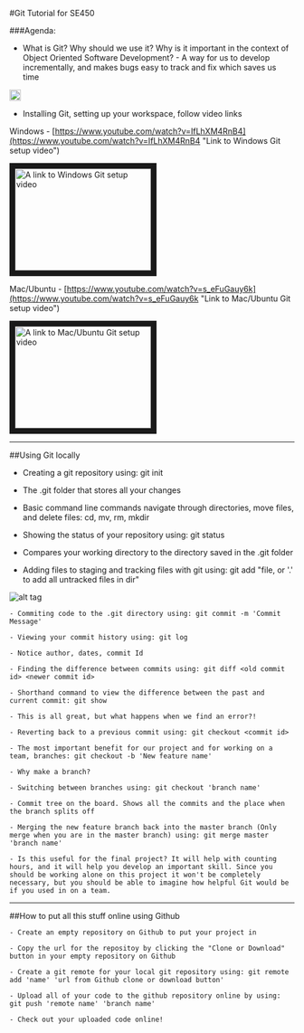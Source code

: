 #Git Tutorial for SE450

###Agenda:

- What is Git? Why should we use it? Why is it important in the context of Object Oriented Software Development? - A way for us to develop incrementally, and makes bugs easy to track and fix which saves us time

<img src="https://github.com/CodyNicholson/Software_Development/blob/master/Git_Version_Control/featureComparisonChart.jpg" style="width: 20px;">

- Installing Git, setting up your workspace, follow video links

Windows - [https://www.youtube.com/watch?v=IfLhXM4RnB4](https://www.youtube.com/watch?v=IfLhXM4RnB4 "Link to Windows Git setup video")

<a href="https://www.youtube.com/watch?v=IfLhXM4RnB4" target="_blank"><img src="http://img.youtube.com/vi/IfLhXM4RnB4/0.jpg" alt="A link to Windows Git setup video" width="240" height="180" border="10" /></a>

Mac/Ubuntu - [https://www.youtube.com/watch?v=s_eFuGauy6k](https://www.youtube.com/watch?v=s_eFuGauy6k "Link to Mac/Ubuntu Git setup video")

<a href="https://www.youtube.com/watch?v=s_eFuGauy6k" target="_blank"><img src="http://img.youtube.com/vi/s_eFuGauy6k/0.jpg" alt="A link to Mac/Ubuntu Git setup video" width="240" height="180" border="10" /></a>

***

##Using Git locally


- Creating a git repository using: git init

- The .git folder that stores all your changes

- Basic command line commands navigate through directories, move files, and delete files: cd, mv, rm, mkdir

- Showing the status of your repository using: git status

- Compares your working directory to the directory saved in the .git folder

- Adding files to staging and tracking files with git using: git add "file, or '.' to add all untracked files in dir"


![alt tag](https://github.com/CodyNicholson/Software_Development/blob/master/Git_Version_Control/workingdirStagingGitdir.png)

```
- Commiting code to the .git directory using: git commit -m 'Commit Message'

- Viewing your commit history using: git log

- Notice author, dates, commit Id

- Finding the difference between commits using: git diff <old commit id> <newer commit id>

- Shorthand command to view the difference between the past and current commit: git show

- This is all great, but what happens when we find an error?!

- Reverting back to a previous commit using: git checkout <commit id>

- The most important benefit for our project and for working on a team, branches: git checkout -b 'New feature name'

- Why make a branch?

- Switching between branches using: git checkout 'branch name'

- Commit tree on the board. Shows all the commits and the place when the branch splits off

- Merging the new feature branch back into the master branch (Only merge when you are in the master branch) using: git merge master 'branch name'

- Is this useful for the final project? It will help with counting hours, and it will help you develop an important skill. Since you should be working alone on this project it won't be completely necessary, but you should be able to imagine how helpful Git would be if you used in on a team.
```
***

##How to put all this stuff online using Github

```
- Create an empty repository on Github to put your project in

- Copy the url for the repositoy by clicking the "Clone or Download" button in your empty repository on Github

- Create a git remote for your local git repository using: git remote add 'name' 'url from Github clone or download button'

- Upload all of your code to the github repository online by using: git push 'remote name' 'branch name'

- Check out your uploaded code online!
```
